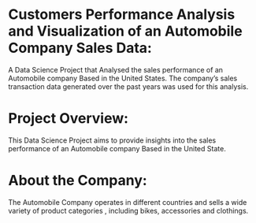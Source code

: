 # Customers Performance Analysis and Visualization of an Automobile Company Sales Data:
A Data Science Project that Analysed  the sales performance of an Automobile company Based in the United States. The company’s sales transaction data generated over the past years was used for this  analysis.

# Project Overview: 
This Data  Science Project aims to provide  insights into the sales performance of  an Automobile  company Based in the United State. 

# About the Company:
The Automobile Company operates in different countries and  sells a wide variety of product categories , including bikes, accessories and clothings.  

